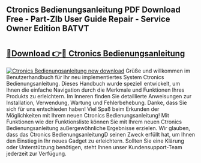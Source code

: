 ## Ctronics Bedienungsanleitung PDF Download Free - Part-ZIb User Guide Repair - Service Owner Edition BATVT

# <h2><a href="http://df2r4o.blite.top/?on=Ctronics+Bedienungsanleitung">🔗Download 👉🔴 Ctronics Bedienungsanleitung</a></h2>

[![Ctronics Bedienungsanleitung new download](https://i.imgur.com/lujVjoI.png)](http://df2r4o.blite.top/?on=Ctronics+Bedienungsanleitung)
Grüße und willkommen im Benutzerhandbuch für Ihr neu implementiertes System Ctronics Bedienungsanleitung. Dieses Handbuch wurde speziell entwickelt, um Ihnen die einfache Navigation durch die Merkmale und Funktionen Ihres Produkts zu erleichtern. Im Inneren finden Sie detaillierte Anweisungen zur Installation, Verwendung, Wartung und Fehlerbehebung. Danke, dass Sie sich für uns entschieden haben! Viel Spaß beim Erkunden der Möglichkeiten mit Ihrem neuen Ctronics Bedienungsanleitung! Mit Funktionen wie der Funktionsliste können Sie mit Ihrem neuen Ctronics Bedienungsanleitung außergewöhnliche Ergebnisse erzielen. Wir glauben, dass das Ctronics BedienungsanleitungD seinen Zweck erfüllt hat, um Ihnen den Einstieg in Ihr neues Gadget zu erleichtern. Sollten Sie eine Klärung oder Unterstützung benötigen, steht Ihnen unser Kundensupport-Team jederzeit zur Verfügung.
